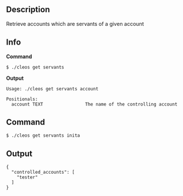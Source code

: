 ## Description
Retrieve accounts which are servants of a given account 

## Info

**Command**

```shell
$ ./cleos get servants
```
**Output**

```shell
Usage: ./cleos get servants account

Positionals:
  account TEXT                The name of the controlling account
```

## Command


```shell
$ ./cleos get servants inita
```

## Output


```shell
{
  "controlled_accounts": [
    "tester"
  ]
}
```
